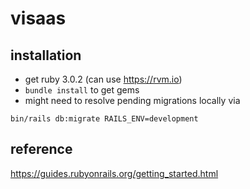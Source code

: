 # visaas

## installation
- get ruby 3.0.2 (can use https://rvm.io)
- `bundle install` to get gems
- might need to resolve pending migrations locally via
```
bin/rails db:migrate RAILS_ENV=development
```


## reference
https://guides.rubyonrails.org/getting_started.html